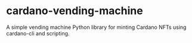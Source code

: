# cardano-vending-machine
A simple vending machine Python library for minting Cardano NFTs using cardano-cli and scripting.
